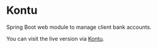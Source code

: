 Kontu
==========================

Spring Boot web module to manage client bank accounts.

You can visit the live version via [Kontu](http://kontu-dev-alpha.herokuapp.com//).
